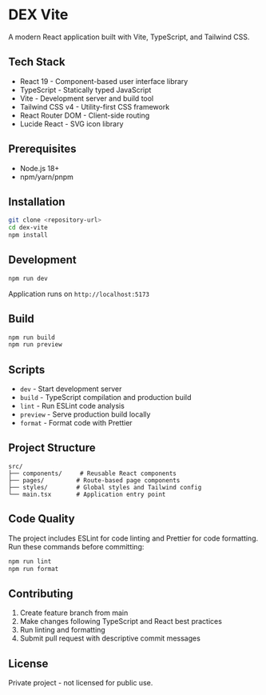 # DEX Vite

A modern React application built with Vite, TypeScript, and Tailwind CSS.

## Tech Stack

- React 19 - Component-based user interface library
- TypeScript - Statically typed JavaScript
- Vite - Development server and build tool
- Tailwind CSS v4 - Utility-first CSS framework
- React Router DOM - Client-side routing
- Lucide React - SVG icon library

## Prerequisites

- Node.js 18+
- npm/yarn/pnpm

## Installation

```bash
git clone <repository-url>
cd dex-vite
npm install
```

## Development

```bash
npm run dev
```

Application runs on `http://localhost:5173`

## Build

```bash
npm run build
npm run preview
```

## Scripts

- `dev` - Start development server
- `build` - TypeScript compilation and production build
- `lint` - Run ESLint code analysis
- `preview` - Serve production build locally
- `format` - Format code with Prettier

## Project Structure

```
src/
├── components/     # Reusable React components
├── pages/         # Route-based page components
├── styles/        # Global styles and Tailwind config
└── main.tsx       # Application entry point
```

## Code Quality

The project includes ESLint for code linting and Prettier for code formatting. Run these commands before committing:

```bash
npm run lint
npm run format
```

## Contributing

1. Create feature branch from main
2. Make changes following TypeScript and React best practices
3. Run linting and formatting
4. Submit pull request with descriptive commit messages

## License

Private project - not licensed for public use.